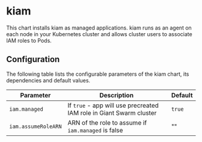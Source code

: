 # kiam

This chart installs kiam as managed applications. kiam runs as an agent on each node in your Kubernetes cluster and allows cluster users to associate IAM roles to Pods.


## Configuration

The following table lists the configurable parameters of the kiam chart, its dependencies and default values.

Parameter | Description | Default
--- | --- | ---
`iam.managed` | If `true` - app will use precreated IAM role in Giant Swarm cluster | `true`
`iam.assumeRoleARN` | ARN of the role to assume if `iam.managed` is false | ""
